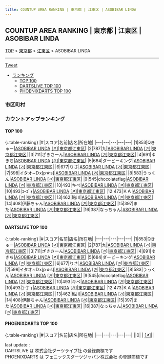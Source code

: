 ```yaml
---
title: COUNTUP AREA RANKING | 東京都 | 江東区 | ASOBIBAR LINDA
---
```

## COUNTUP AREA RANKING | 東京都 | 江東区 | ASOBIBAR LINDA

[TOP](/darts/rank/) > [東京都](/darts/rank/東京都/) > [江東区](/darts/rank/東京都/江東区/) > ASOBIBAR LINDA

___

<a href="https://twitter.com/share?ref_src=twsrc%5Etfw" data-text="COUNTUP AREA RANKING | 東京都江東区ASOBIBAR LINDA" class="twitter-share-button" data-hashtags="DARTSLIVE,PHOENIXDARTS,darts,ダーツ" data-show-count="false">Tweet</a>

* [ランキング](#カウントアップランキング)
    * [TOP 100](#top-100)
    * [DARTSLIVE TOP 100](#dartslive-top-100)
    * [PHOENIXDARTS TOP 100](#phoenixdarts-top-100)

### 市区町村

<ul>

</ul>

### カウントアップランキング

#### TOP 100



{:.table-ranking}
|#|スコア|名前|店名|所在地|
|---|---|---|---|---|
|1|853|<span class="rank-name-dl">Qきゅー</span>|<a href="/darts/rank/shops/d64ef999214aa9240d9b047a20a7ba1e.html">ASOBIBAR LINDA</a> <a href="https://search.dartslive.com/jp/shop/d64ef999214aa9240d9b047a20a7ba1e">[↗]</a>|<a href="/darts/rank/東京都/江東区">東京都江東区</a>|
|2|787|<span class="rank-name-dl">九</span>|<a href="/darts/rank/shops/d64ef999214aa9240d9b047a20a7ba1e.html">ASOBIBAR LINDA</a> <a href="https://search.dartslive.com/jp/shop/d64ef999214aa9240d9b047a20a7ba1e">[↗]</a>|<a href="/darts/rank/東京都/江東区">東京都江東区</a>|
|3|711|<span class="rank-name-dl">ざきさーん</span>|<a href="/darts/rank/shops/d64ef999214aa9240d9b047a20a7ba1e.html">ASOBIBAR LINDA</a> <a href="https://search.dartslive.com/jp/shop/d64ef999214aa9240d9b047a20a7ba1e">[↗]</a>|<a href="/darts/rank/東京都/江東区">東京都江東区</a>|
|4|691|<span class="rank-name-dl">ゆきち</span>|<a href="/darts/rank/shops/d64ef999214aa9240d9b047a20a7ba1e.html">ASOBIBAR LINDA</a> <a href="https://search.dartslive.com/jp/shop/d64ef999214aa9240d9b047a20a7ba1e">[↗]</a>|<a href="/darts/rank/東京都/江東区">東京都江東区</a>|
|5|684|<span class="rank-name-dl">ダービーキング</span>|<a href="/darts/rank/shops/d64ef999214aa9240d9b047a20a7ba1e.html">ASOBIBAR LINDA</a> <a href="https://search.dartslive.com/jp/shop/d64ef999214aa9240d9b047a20a7ba1e">[↗]</a>|<a href="/darts/rank/東京都/江東区">東京都江東区</a>|
|6|677|<span class="rank-name-dl">りさ</span>|<a href="/darts/rank/shops/d64ef999214aa9240d9b047a20a7ba1e.html">ASOBIBAR LINDA</a> <a href="https://search.dartslive.com/jp/shop/d64ef999214aa9240d9b047a20a7ba1e">[↗]</a>|<a href="/darts/rank/東京都/江東区">東京都江東区</a>|
|7|598|<span class="rank-name-dl">イタオ~Ｄx[p☆s]</span>|<a href="/darts/rank/shops/d64ef999214aa9240d9b047a20a7ba1e.html">ASOBIBAR LINDA</a> <a href="https://search.dartslive.com/jp/shop/d64ef999214aa9240d9b047a20a7ba1e">[↗]</a>|<a href="/darts/rank/東京都/江東区">東京都江東区</a>|
|8|583|<span class="rank-name-dl">うっくん</span>|<a href="/darts/rank/shops/d64ef999214aa9240d9b047a20a7ba1e.html">ASOBIBAR LINDA</a> <a href="https://search.dartslive.com/jp/shop/d64ef999214aa9240d9b047a20a7ba1e">[↗]</a>|<a href="/darts/rank/東京都/江東区">東京都江東区</a>|
|9|545|<span class="rank-name-dl">chocolateflag</span>|<a href="/darts/rank/shops/d64ef999214aa9240d9b047a20a7ba1e.html">ASOBIBAR LINDA</a> <a href="https://search.dartslive.com/jp/shop/d64ef999214aa9240d9b047a20a7ba1e">[↗]</a>|<a href="/darts/rank/東京都/江東区">東京都江東区</a>|
|10|493|<span class="rank-name-dl">キペ</span>|<a href="/darts/rank/shops/d64ef999214aa9240d9b047a20a7ba1e.html">ASOBIBAR LINDA</a> <a href="https://search.dartslive.com/jp/shop/d64ef999214aa9240d9b047a20a7ba1e">[↗]</a>|<a href="/darts/rank/東京都/江東区">東京都江東区</a>|
|10|493|<span class="rank-name-dl">ﾕｰｺﾞｫ</span>|<a href="/darts/rank/shops/d64ef999214aa9240d9b047a20a7ba1e.html">ASOBIBAR LINDA</a> <a href="https://search.dartslive.com/jp/shop/d64ef999214aa9240d9b047a20a7ba1e">[↗]</a>|<a href="/darts/rank/東京都/江東区">東京都江東区</a>|
|12|473|<span class="rank-name-dl">ＫＡ</span>|<a href="/darts/rank/shops/d64ef999214aa9240d9b047a20a7ba1e.html">ASOBIBAR LINDA</a> <a href="https://search.dartslive.com/jp/shop/d64ef999214aa9240d9b047a20a7ba1e">[↗]</a>|<a href="/darts/rank/東京都/江東区">東京都江東区</a>|
|13|462|<span class="rank-name-dl">鮎川</span>|<a href="/darts/rank/shops/d64ef999214aa9240d9b047a20a7ba1e.html">ASOBIBAR LINDA</a> <a href="https://search.dartslive.com/jp/shop/d64ef999214aa9240d9b047a20a7ba1e">[↗]</a>|<a href="/darts/rank/東京都/江東区">東京都江東区</a>|
|14|408|<span class="rank-name-dl">伊藤ちゃん</span>|<a href="/darts/rank/shops/d64ef999214aa9240d9b047a20a7ba1e.html">ASOBIBAR LINDA</a> <a href="https://search.dartslive.com/jp/shop/d64ef999214aa9240d9b047a20a7ba1e">[↗]</a>|<a href="/darts/rank/東京都/江東区">東京都江東区</a>|
|15|397|<span class="rank-name-dl">また</span>|<a href="/darts/rank/shops/d64ef999214aa9240d9b047a20a7ba1e.html">ASOBIBAR LINDA</a> <a href="https://search.dartslive.com/jp/shop/d64ef999214aa9240d9b047a20a7ba1e">[↗]</a>|<a href="/darts/rank/東京都/江東区">東京都江東区</a>|
|16|387|<span class="rank-name-dl">なっちゃん</span>|<a href="/darts/rank/shops/d64ef999214aa9240d9b047a20a7ba1e.html">ASOBIBAR LINDA</a> <a href="https://search.dartslive.com/jp/shop/d64ef999214aa9240d9b047a20a7ba1e">[↗]</a>|<a href="/darts/rank/東京都/江東区">東京都江東区</a>|


#### DARTSLIVE TOP 100



{:.table-ranking}
|#|スコア|名前|店名|所在地|
|---|---|---|---|---|
|1|853|<span class="rank-name-dl">Qきゅー</span>|<a href="/darts/rank/shops/d64ef999214aa9240d9b047a20a7ba1e.html">ASOBIBAR LINDA</a> <a href="https://search.dartslive.com/jp/shop/d64ef999214aa9240d9b047a20a7ba1e">[↗]</a>|<a href="/darts/rank/東京都/江東区">東京都江東区</a>|
|2|787|<span class="rank-name-dl">九</span>|<a href="/darts/rank/shops/d64ef999214aa9240d9b047a20a7ba1e.html">ASOBIBAR LINDA</a> <a href="https://search.dartslive.com/jp/shop/d64ef999214aa9240d9b047a20a7ba1e">[↗]</a>|<a href="/darts/rank/東京都/江東区">東京都江東区</a>|
|3|711|<span class="rank-name-dl">ざきさーん</span>|<a href="/darts/rank/shops/d64ef999214aa9240d9b047a20a7ba1e.html">ASOBIBAR LINDA</a> <a href="https://search.dartslive.com/jp/shop/d64ef999214aa9240d9b047a20a7ba1e">[↗]</a>|<a href="/darts/rank/東京都/江東区">東京都江東区</a>|
|4|691|<span class="rank-name-dl">ゆきち</span>|<a href="/darts/rank/shops/d64ef999214aa9240d9b047a20a7ba1e.html">ASOBIBAR LINDA</a> <a href="https://search.dartslive.com/jp/shop/d64ef999214aa9240d9b047a20a7ba1e">[↗]</a>|<a href="/darts/rank/東京都/江東区">東京都江東区</a>|
|5|684|<span class="rank-name-dl">ダービーキング</span>|<a href="/darts/rank/shops/d64ef999214aa9240d9b047a20a7ba1e.html">ASOBIBAR LINDA</a> <a href="https://search.dartslive.com/jp/shop/d64ef999214aa9240d9b047a20a7ba1e">[↗]</a>|<a href="/darts/rank/東京都/江東区">東京都江東区</a>|
|6|677|<span class="rank-name-dl">りさ</span>|<a href="/darts/rank/shops/d64ef999214aa9240d9b047a20a7ba1e.html">ASOBIBAR LINDA</a> <a href="https://search.dartslive.com/jp/shop/d64ef999214aa9240d9b047a20a7ba1e">[↗]</a>|<a href="/darts/rank/東京都/江東区">東京都江東区</a>|
|7|598|<span class="rank-name-dl">イタオ~Ｄx[p☆s]</span>|<a href="/darts/rank/shops/d64ef999214aa9240d9b047a20a7ba1e.html">ASOBIBAR LINDA</a> <a href="https://search.dartslive.com/jp/shop/d64ef999214aa9240d9b047a20a7ba1e">[↗]</a>|<a href="/darts/rank/東京都/江東区">東京都江東区</a>|
|8|583|<span class="rank-name-dl">うっくん</span>|<a href="/darts/rank/shops/d64ef999214aa9240d9b047a20a7ba1e.html">ASOBIBAR LINDA</a> <a href="https://search.dartslive.com/jp/shop/d64ef999214aa9240d9b047a20a7ba1e">[↗]</a>|<a href="/darts/rank/東京都/江東区">東京都江東区</a>|
|9|545|<span class="rank-name-dl">chocolateflag</span>|<a href="/darts/rank/shops/d64ef999214aa9240d9b047a20a7ba1e.html">ASOBIBAR LINDA</a> <a href="https://search.dartslive.com/jp/shop/d64ef999214aa9240d9b047a20a7ba1e">[↗]</a>|<a href="/darts/rank/東京都/江東区">東京都江東区</a>|
|10|493|<span class="rank-name-dl">キペ</span>|<a href="/darts/rank/shops/d64ef999214aa9240d9b047a20a7ba1e.html">ASOBIBAR LINDA</a> <a href="https://search.dartslive.com/jp/shop/d64ef999214aa9240d9b047a20a7ba1e">[↗]</a>|<a href="/darts/rank/東京都/江東区">東京都江東区</a>|
|10|493|<span class="rank-name-dl">ﾕｰｺﾞｫ</span>|<a href="/darts/rank/shops/d64ef999214aa9240d9b047a20a7ba1e.html">ASOBIBAR LINDA</a> <a href="https://search.dartslive.com/jp/shop/d64ef999214aa9240d9b047a20a7ba1e">[↗]</a>|<a href="/darts/rank/東京都/江東区">東京都江東区</a>|
|12|473|<span class="rank-name-dl">ＫＡ</span>|<a href="/darts/rank/shops/d64ef999214aa9240d9b047a20a7ba1e.html">ASOBIBAR LINDA</a> <a href="https://search.dartslive.com/jp/shop/d64ef999214aa9240d9b047a20a7ba1e">[↗]</a>|<a href="/darts/rank/東京都/江東区">東京都江東区</a>|
|13|462|<span class="rank-name-dl">鮎川</span>|<a href="/darts/rank/shops/d64ef999214aa9240d9b047a20a7ba1e.html">ASOBIBAR LINDA</a> <a href="https://search.dartslive.com/jp/shop/d64ef999214aa9240d9b047a20a7ba1e">[↗]</a>|<a href="/darts/rank/東京都/江東区">東京都江東区</a>|
|14|408|<span class="rank-name-dl">伊藤ちゃん</span>|<a href="/darts/rank/shops/d64ef999214aa9240d9b047a20a7ba1e.html">ASOBIBAR LINDA</a> <a href="https://search.dartslive.com/jp/shop/d64ef999214aa9240d9b047a20a7ba1e">[↗]</a>|<a href="/darts/rank/東京都/江東区">東京都江東区</a>|
|15|397|<span class="rank-name-dl">また</span>|<a href="/darts/rank/shops/d64ef999214aa9240d9b047a20a7ba1e.html">ASOBIBAR LINDA</a> <a href="https://search.dartslive.com/jp/shop/d64ef999214aa9240d9b047a20a7ba1e">[↗]</a>|<a href="/darts/rank/東京都/江東区">東京都江東区</a>|
|16|387|<span class="rank-name-dl">なっちゃん</span>|<a href="/darts/rank/shops/d64ef999214aa9240d9b047a20a7ba1e.html">ASOBIBAR LINDA</a> <a href="https://search.dartslive.com/jp/shop/d64ef999214aa9240d9b047a20a7ba1e">[↗]</a>|<a href="/darts/rank/東京都/江東区">東京都江東区</a>|


#### PHOENIXDARTS TOP 100



{:.table-ranking}
|#|スコア|名前|店名|所在地|
|---|---|---|---|---|
||0|<span class="rank-name-dl"> </span>|<a href="/darts/rank/shops/.html"></a> <a href="">[↗]</a>|<a href="/darts/rank//"></a>|


<div class="footer border-top border-gray-light mt-5 pt-3 text-right text-gray">
    last update : <span style="font-weight: italic" id="foot_last_modified"></span><br />
    DARTSLIVE は 株式会社ダーツライブ社 の登録商標です<br />
    PHOENIXDARTS は フェニックスダーツジャパン株式会社 の登録商標です<br />
</div>

<script src="https://cdnjs.cloudflare.com/ajax/libs/jquery.tablesorter/2.31.3/js/jquery.tablesorter.min.js" integrity="sha512-qzgd5cYSZcosqpzpn7zF2ZId8f/8CHmFKZ8j7mU4OUXTNRd5g+ZHBPsgKEwoqxCtdQvExE5LprwwPAgoicguNg==" crossorigin="anonymous" referrerpolicy="no-referrer"></script>
<link rel="stylesheet" href="https://cdnjs.cloudflare.com/ajax/libs/jquery.tablesorter/2.31.3/css/theme.default.min.css" integrity="sha512-wghhOJkjQX0Lh3NSWvNKeZ0ZpNn+SPVXX1Qyc9OCaogADktxrBiBdKGDoqVUOyhStvMBmJQ8ZdMHiR3wuEq8+w==" crossorigin="anonymous" referrerpolicy="no-referrer" />
<script>
$(function() {
    $(".table-ranking").tablesorter({sortList:[[0, 0]]});
    $("#foot_last_modified").text(formatDate(new Date(document.lastModified), 'yyyy-MM-dd HH:mm:ss'));
});
</script>

<script async src="https://platform.twitter.com/widgets.js" charset="utf-8"></script>